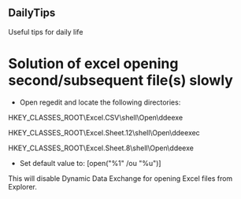 ## DailyTips
 Useful tips for daily life

# Solution of excel opening second/subsequent file(s) slowly
 - Open regedit and locate the following directories:
 
 HKEY_CLASSES_ROOT\Excel.CSV\shell\Open\ddeexe
 
 HKEY_CLASSES_ROOT\Excel.Sheet.12\shell\Open\ddeexec
 
 HKEY_CLASSES_ROOT\Excel.Sheet.8\shell\Open\ddeexe
 

 - Set default value to:
 [open("%1" /ou "%u")]

 This will disable Dynamic Data Exchange for opening Excel files from Explorer.

